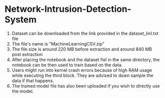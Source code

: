 # Network-Intrusion-Detection-System
1. Dataset can be downloaded from the link provided in the dataset_linl.txt file
2. The file's name is "MachineLearningCSV.zip"
3. The file size is around 220 MB before extraction and around 840 MB post extraction
4. After placing the notebook and the dataset fiel in the same directory, the notebook can be then used to train based on the data.
5. Users might run into kernel crash errors because of high RAM usage while executing the third block. They are advised to down sample the data if that happens.
6. The trained model file has also been uploaded if you wish to directly use the model.
